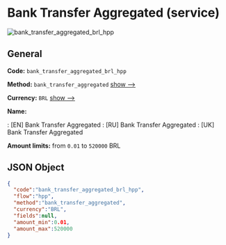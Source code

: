 
# Bank Transfer Aggregated (service) 
![bank_transfer_aggregated_brl_hpp](https://static.openfintech.io/payment_methods/bank_transfer_aggregated_brl_hpp/logo.svg?w=400&c=v0.59.26#w200)  

## General 
 
**Code:** `bank_transfer_aggregated_brl_hpp` 
 
**Method:** `bank_transfer_aggregated` 
 [show -->](/payment-methods/bank_transfer_aggregated/) 
 
**Currency:** `BRL` [show -->](/currencies/BRL/) 
 
**Name:** 
 
:	[EN] Bank Transfer Aggregated 
:	[RU] Bank Transfer Aggregated 
:	[UK] Bank Transfer Aggregated 
 
**Amount limits:** from `0.01` to `520000` BRL 

## JSON Object 

```json
{
  "code":"bank_transfer_aggregated_brl_hpp",
  "flow":"hpp",
  "method":"bank_transfer_aggregated",
  "currency":"BRL",
  "fields":null,
  "amount_min":0.01,
  "amount_max":520000
}
```  
